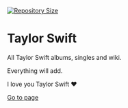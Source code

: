 [![Repository Size](https://img.shields.io/github/repo-size/BlackIQ/Taylor-Swift)](https://github.com/BlackIQ/Taylor-Swift)

# Taylor Swift

All Taylor Swift albums, singles and wiki.

Everything will add.

I love you Taylor Swift :heart:


[Go to page](https://blackiq.github.io/Taylor-Swift)
